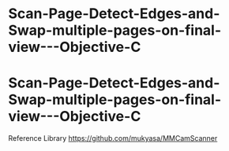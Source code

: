 # Scan-Page-Detect-Edges-and-Swap-multiple-pages-on-final-view---Objective-C
# Scan-Page-Detect-Edges-and-Swap-multiple-pages-on-final-view---Objective-C
Reference Library 
<https://github.com/mukyasa/MMCamScanner>
